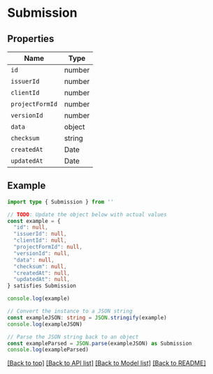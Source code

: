 
# Submission


## Properties

Name | Type
------------ | -------------
`id` | number
`issuerId` | number
`clientId` | number
`projectFormId` | number
`versionId` | number
`data` | object
`checksum` | string
`createdAt` | Date
`updatedAt` | Date

## Example

```typescript
import type { Submission } from ''

// TODO: Update the object below with actual values
const example = {
  "id": null,
  "issuerId": null,
  "clientId": null,
  "projectFormId": null,
  "versionId": null,
  "data": null,
  "checksum": null,
  "createdAt": null,
  "updatedAt": null,
} satisfies Submission

console.log(example)

// Convert the instance to a JSON string
const exampleJSON: string = JSON.stringify(example)
console.log(exampleJSON)

// Parse the JSON string back to an object
const exampleParsed = JSON.parse(exampleJSON) as Submission
console.log(exampleParsed)
```

[[Back to top]](#) [[Back to API list]](../README.md#api-endpoints) [[Back to Model list]](../README.md#models) [[Back to README]](../README.md)


